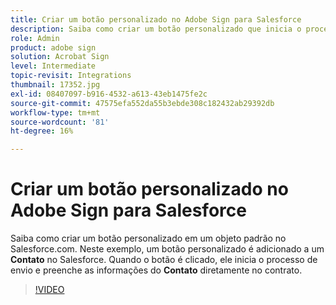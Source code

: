 ```yaml
---
title: Criar um botão personalizado no Adobe Sign para Salesforce
description: Saiba como criar um botão personalizado que inicia o processo de envio e preenche automaticamente um contrato
role: Admin
product: adobe sign
solution: Acrobat Sign
level: Intermediate
topic-revisit: Integrations
thumbnail: 17352.jpg
exl-id: 08407097-b916-4532-a613-43eb1475fe2c
source-git-commit: 47575efa552da55b3ebde308c182432ab29392db
workflow-type: tm+mt
source-wordcount: '81'
ht-degree: 16%

---
```


# Criar um botão personalizado no Adobe Sign para Salesforce

Saiba como criar um botão personalizado em um objeto padrão no Salesforce.com. Neste exemplo, um botão personalizado é adicionado a um **Contato** no Salesforce. Quando o botão é clicado, ele inicia o processo de envio e preenche as informações do **Contato** diretamente no contrato.

>[!VIDEO](https://video.tv.adobe.com/v/17352?hidetitle=true)
